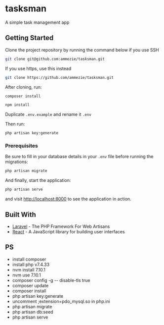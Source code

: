 # tasksman

A simple task management app

## Getting Started

Clone the project repository by running the command below if you use SSH

```bash
git clone git@github.com:ammezie/tasksman.git
```

If you use https, use this instead

```bash
git clone https://github.com/ammezie/tasksman.git
```

After cloning, run:

```bash
composer install
```

```bash
npm install
```

Duplicate `.env.example` and rename it `.env`

Then run:

```bash
php artisan key:generate
```

### Prerequisites

Be sure to fill in your database details in your `.env` file before running the migrations:

```bash
php artisan migrate
```

And finally, start the application:

```bash
php artisan serve
```

and visit [http://localhost:8000](http://localhost:8000) to see the application in action.

## Built With

* [Laravel](https://laravel.com) - The PHP Framework For Web Artisans
* [React](https://reactjs.org) - A JavaScript library for building user interfaces

## PS

* install composer
* install php v7.4.33
* nvm install 7.10.1
* nvm use 7.10.1
* composer config -g -- disable-tls true
* composer update
* composer install
* php artisan key:generate
* uncomment ;extension=pdo_mysql.so in php.ini
* php artisan migrate
* php artisan db:seed
* php artisan serve